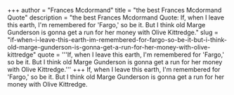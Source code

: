 +++
author = "Frances Mcdormand"
title = "the best Frances Mcdormand Quote"
description = "the best Frances Mcdormand Quote: If, when I leave this earth, I'm remembered for 'Fargo,' so be it. But I think old Marge Gunderson is gonna get a run for her money with Olive Kittredge."
slug = "if-when-i-leave-this-earth-im-remembered-for-fargo-so-be-it-but-i-think-old-marge-gunderson-is-gonna-get-a-run-for-her-money-with-olive-kittredge"
quote = '''If, when I leave this earth, I'm remembered for 'Fargo,' so be it. But I think old Marge Gunderson is gonna get a run for her money with Olive Kittredge.'''
+++
If, when I leave this earth, I'm remembered for 'Fargo,' so be it. But I think old Marge Gunderson is gonna get a run for her money with Olive Kittredge.
